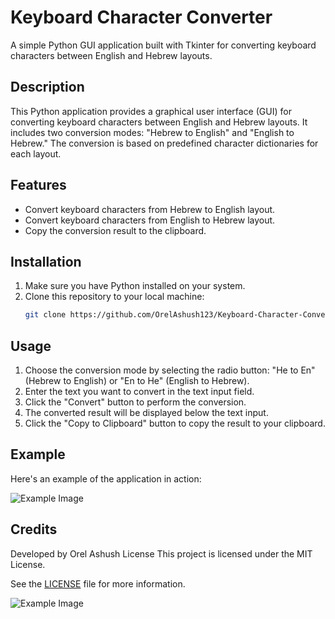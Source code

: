 # Keyboard Character Converter

A simple Python GUI application built with Tkinter for converting keyboard characters between English and Hebrew layouts.

## Description

This Python application provides a graphical user interface (GUI) for converting keyboard characters between English and Hebrew layouts. It includes two conversion modes: "Hebrew to English" and "English to Hebrew." The conversion is based on predefined character dictionaries for each layout.

## Features

- Convert keyboard characters from Hebrew to English layout.
- Convert keyboard characters from English to Hebrew layout.
- Copy the conversion result to the clipboard.

## Installation

1. Make sure you have Python installed on your system.
2. Clone this repository to your local machine:
   ```sh
   git clone https://github.com/OrelAshush123/Keyboard-Character-Converter.git

## Usage

1. Choose the conversion mode by selecting the radio button: "He to En" (Hebrew to English) or "En to He" (English to Hebrew).
2. Enter the text you want to convert in the text input field.
3. Click the "Convert" button to perform the conversion.
4. The converted result will be displayed below the text input.
5. Click the "Copy to Clipboard" button to copy the result to your clipboard.

## Example

Here's an example of the application in action:

![Example Image](Screenshot.png)

## Credits
Developed by Orel Ashush
License
This project is licensed under the MIT License. 

See the [LICENSE](LICENSE) file for more information.

![Example Image](Screenshot2.png)
